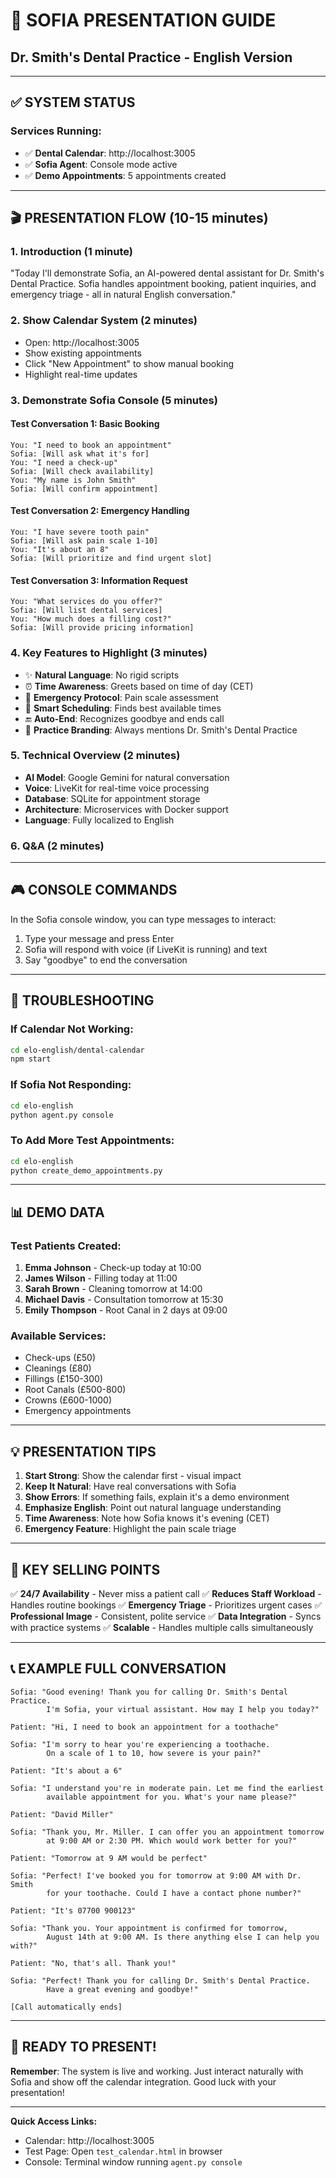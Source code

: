 # 🎯 SOFIA PRESENTATION GUIDE
## Dr. Smith's Dental Practice - English Version

---

## ✅ SYSTEM STATUS

### Services Running:
- ✅ **Dental Calendar**: http://localhost:3005
- ✅ **Sofia Agent**: Console mode active
- ✅ **Demo Appointments**: 5 appointments created

---

## 🎬 PRESENTATION FLOW (10-15 minutes)

### 1. **Introduction** (1 minute)
"Today I'll demonstrate Sofia, an AI-powered dental assistant for Dr. Smith's Dental Practice. Sofia handles appointment booking, patient inquiries, and emergency triage - all in natural English conversation."

### 2. **Show Calendar System** (2 minutes)
- Open: http://localhost:3005
- Show existing appointments
- Click "New Appointment" to show manual booking
- Highlight real-time updates

### 3. **Demonstrate Sofia Console** (5 minutes)

#### Test Conversation 1: Basic Booking
```
You: "I need to book an appointment"
Sofia: [Will ask what it's for]
You: "I need a check-up"
Sofia: [Will check availability]
You: "My name is John Smith"
Sofia: [Will confirm appointment]
```

#### Test Conversation 2: Emergency Handling
```
You: "I have severe tooth pain"
Sofia: [Will ask pain scale 1-10]
You: "It's about an 8"
Sofia: [Will prioritize and find urgent slot]
```

#### Test Conversation 3: Information Request
```
You: "What services do you offer?"
Sofia: [Will list dental services]
You: "How much does a filling cost?"
Sofia: [Will provide pricing information]
```

### 4. **Key Features to Highlight** (3 minutes)
- ✨ **Natural Language**: No rigid scripts
- ⏰ **Time Awareness**: Greets based on time of day (CET)
- 🚨 **Emergency Protocol**: Pain scale assessment
- 📅 **Smart Scheduling**: Finds best available times
- 🔚 **Auto-End**: Recognizes goodbye and ends call
- 🏥 **Practice Branding**: Always mentions Dr. Smith's Dental Practice

### 5. **Technical Overview** (2 minutes)
- **AI Model**: Google Gemini for natural conversation
- **Voice**: LiveKit for real-time voice processing
- **Database**: SQLite for appointment storage
- **Architecture**: Microservices with Docker support
- **Language**: Fully localized to English

### 6. **Q&A** (2 minutes)

---

## 🎮 CONSOLE COMMANDS

In the Sofia console window, you can type messages to interact:

1. Type your message and press Enter
2. Sofia will respond with voice (if LiveKit is running) and text
3. Say "goodbye" to end the conversation

---

## 🔧 TROUBLESHOOTING

### If Calendar Not Working:
```bash
cd elo-english/dental-calendar
npm start
```

### If Sofia Not Responding:
```bash
cd elo-english
python agent.py console
```

### To Add More Test Appointments:
```bash
cd elo-english
python create_demo_appointments.py
```

---

## 📊 DEMO DATA

### Test Patients Created:
1. **Emma Johnson** - Check-up today at 10:00
2. **James Wilson** - Filling today at 11:00
3. **Sarah Brown** - Cleaning tomorrow at 14:00
4. **Michael Davis** - Consultation tomorrow at 15:30
5. **Emily Thompson** - Root Canal in 2 days at 09:00

### Available Services:
- Check-ups (£50)
- Cleanings (£80)
- Fillings (£150-300)
- Root Canals (£500-800)
- Crowns (£600-1000)
- Emergency appointments

---

## 💡 PRESENTATION TIPS

1. **Start Strong**: Show the calendar first - visual impact
2. **Keep It Natural**: Have real conversations with Sofia
3. **Show Errors**: If something fails, explain it's a demo environment
4. **Emphasize English**: Point out natural language understanding
5. **Time Awareness**: Note how Sofia knows it's evening (CET)
6. **Emergency Feature**: Highlight the pain scale triage

---

## 🎯 KEY SELLING POINTS

✅ **24/7 Availability** - Never miss a patient call
✅ **Reduces Staff Workload** - Handles routine bookings
✅ **Emergency Triage** - Prioritizes urgent cases
✅ **Professional Image** - Consistent, polite service
✅ **Data Integration** - Syncs with practice systems
✅ **Scalable** - Handles multiple calls simultaneously

---

## 📞 EXAMPLE FULL CONVERSATION

```
Sofia: "Good evening! Thank you for calling Dr. Smith's Dental Practice. 
        I'm Sofia, your virtual assistant. How may I help you today?"

Patient: "Hi, I need to book an appointment for a toothache"

Sofia: "I'm sorry to hear you're experiencing a toothache. 
        On a scale of 1 to 10, how severe is your pain?"

Patient: "It's about a 6"

Sofia: "I understand you're in moderate pain. Let me find the earliest 
        available appointment for you. What's your name please?"

Patient: "David Miller"

Sofia: "Thank you, Mr. Miller. I can offer you an appointment tomorrow 
        at 9:00 AM or 2:30 PM. Which would work better for you?"

Patient: "Tomorrow at 9 AM would be perfect"

Sofia: "Perfect! I've booked you for tomorrow at 9:00 AM with Dr. Smith 
        for your toothache. Could I have a contact phone number?"

Patient: "It's 07700 900123"

Sofia: "Thank you. Your appointment is confirmed for tomorrow, 
        August 14th at 9:00 AM. Is there anything else I can help you with?"

Patient: "No, that's all. Thank you!"

Sofia: "Perfect! Thank you for calling Dr. Smith's Dental Practice. 
        Have a great evening and goodbye!"

[Call automatically ends]
```

---

## 🚀 READY TO PRESENT!

**Remember**: The system is live and working. Just interact naturally with Sofia and show off the calendar integration. Good luck with your presentation!

---

**Quick Access Links:**
- Calendar: http://localhost:3005
- Test Page: Open `test_calendar.html` in browser
- Console: Terminal window running `agent.py console`